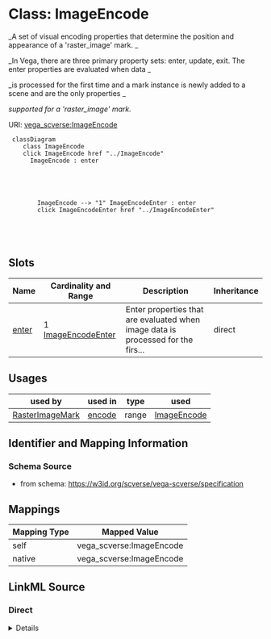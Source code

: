 

# Class: ImageEncode 


_A set of visual encoding properties that determine the position and appearance of a 'raster_image' mark. _

_In Vega, there are three primary property sets: enter, update, exit. The enter properties are evaluated when data _

_is processed for the first time and a mark instance is newly added to a scene and are the only properties _

_supported for a 'raster_image' mark._





URI: [vega_scverse:ImageEncode](https://w3id.org/scverse/vega-scverse/ImageEncode)






```mermaid
 classDiagram
    class ImageEncode
    click ImageEncode href "../ImageEncode"
      ImageEncode : enter
        
          
    
        
        
        ImageEncode --> "1" ImageEncodeEnter : enter
        click ImageEncodeEnter href "../ImageEncodeEnter"
    

        
      
```




<!-- no inheritance hierarchy -->


## Slots

| Name | Cardinality and Range | Description | Inheritance |
| ---  | --- | --- | --- |
| [enter](enter.md) | 1 <br/> [ImageEncodeEnter](ImageEncodeEnter.md) | Enter properties that are evaluated when image data is processed for the firs... | direct |





## Usages

| used by | used in | type | used |
| ---  | --- | --- | --- |
| [RasterImageMark](RasterImageMark.md) | [encode](encode.md) | range | [ImageEncode](ImageEncode.md) |






## Identifier and Mapping Information







### Schema Source


* from schema: https://w3id.org/scverse/vega-scverse/specification




## Mappings

| Mapping Type | Mapped Value |
| ---  | ---  |
| self | vega_scverse:ImageEncode |
| native | vega_scverse:ImageEncode |







## LinkML Source

<!-- TODO: investigate https://stackoverflow.com/questions/37606292/how-to-create-tabbed-code-blocks-in-mkdocs-or-sphinx -->

### Direct

<details>
```yaml
name: ImageEncode
description: "A set of visual encoding properties that determine the position and\
  \ appearance of a 'raster_image' mark. \nIn Vega, there are three primary property\
  \ sets: enter, update, exit. The enter properties are evaluated when data \nis processed\
  \ for the first time and a mark instance is newly added to a scene and are the only\
  \ properties \nsupported for a 'raster_image' mark."
from_schema: https://w3id.org/scverse/vega-scverse/specification
attributes:
  enter:
    name: enter
    description: "Enter properties that are evaluated when image data is processed\
      \ for the first time and the raster_image mark \nis newly added to a scene."
    from_schema: https://w3id.org/scverse/vega-scverse/encode
    rank: 1000
    domain_of:
    - ImageEncode
    - LabelEncode
    - SymbolEncode
    - PathEncode
    - TextEncode
    - GroupEncode
    range: ImageEncodeEnter
    required: true

```
</details>

### Induced

<details>
```yaml
name: ImageEncode
description: "A set of visual encoding properties that determine the position and\
  \ appearance of a 'raster_image' mark. \nIn Vega, there are three primary property\
  \ sets: enter, update, exit. The enter properties are evaluated when data \nis processed\
  \ for the first time and a mark instance is newly added to a scene and are the only\
  \ properties \nsupported for a 'raster_image' mark."
from_schema: https://w3id.org/scverse/vega-scverse/specification
attributes:
  enter:
    name: enter
    description: "Enter properties that are evaluated when image data is processed\
      \ for the first time and the raster_image mark \nis newly added to a scene."
    from_schema: https://w3id.org/scverse/vega-scverse/encode
    rank: 1000
    alias: enter
    owner: ImageEncode
    domain_of:
    - ImageEncode
    - LabelEncode
    - SymbolEncode
    - PathEncode
    - TextEncode
    - GroupEncode
    range: ImageEncodeEnter
    required: true

```
</details>